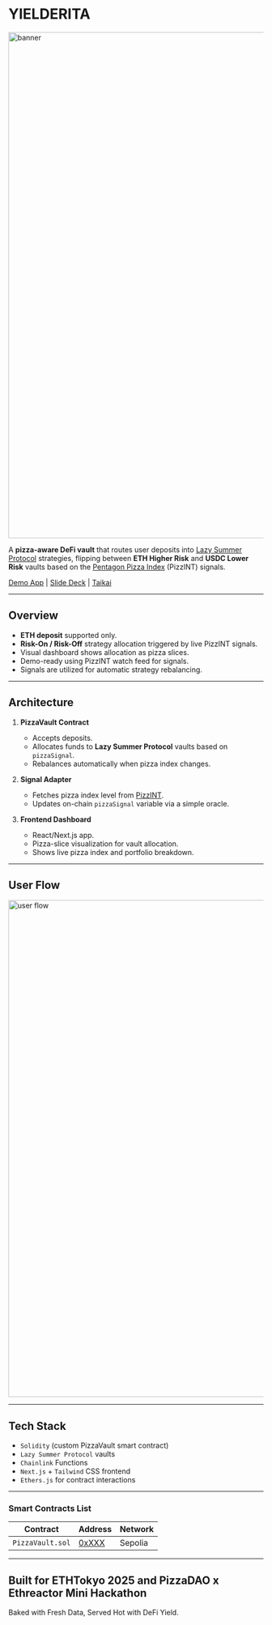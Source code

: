 # YIELDERITA
<img width="3000" height="1000" alt="banner" src="https://github.com/user-attachments/assets/161d2898-2de5-4923-a6b4-3bca20f80862" />

A **pizza-aware DeFi vault** that routes user deposits into [Lazy Summer Protocol](https://summer.fi) strategies, flipping between **ETH Higher Risk** and **USDC Lower Risk** vaults based on the [Pentagon Pizza Index](https://pizzint.watch) (PizzINT) signals.

[Demo App]() | [Slide Deck](https://github.com/gabinfay/PizzaVault/blob/main/SLIDEDECK.md) | [Taikai]()

---

## Overview

- **ETH deposit** supported only.
- **Risk-On / Risk-Off** strategy allocation triggered by live PizzINT signals.
- Visual dashboard shows allocation as pizza slices.
- Demo-ready using PizzINT watch feed for signals.
- Signals are utilized for automatic strategy rebalancing.

---

## Architecture

1. **PizzaVault Contract**
   - Accepts deposits.
   - Allocates funds to **Lazy Summer Protocol** vaults based on `pizzaSignal`.
   - Rebalances automatically when pizza index changes.

2. **Signal Adapter**
   - Fetches pizza index level from [PizzINT](https://www.pizzint.watch/).
   - Updates on-chain `pizzaSignal` variable via a simple oracle.

3. **Frontend Dashboard**
   - React/Next.js app.
   - Pizza-slice visualization for vault allocation.
   - Shows live pizza index and portfolio breakdown.
  
---

## User Flow
<img width="1512" height="982" alt="user flow" src="https://github.com/user-attachments/assets/2294d3ce-ad19-4597-b944-8c5258f718d7" />

---

## Tech Stack

- `Solidity` (custom PizzaVault smart contract)
- `Lazy Summer Protocol` vaults
- `Chainlink` Functions
- `Next.js` + `Tailwind` CSS frontend
- `Ethers.js` for contract interactions

---

### Smart Contracts List

| Contract | Address | Network |
|----------|---------|---------|
| `PizzaVault.sol` | [0xXXX]() | Sepolia |

---

## Built for ETHTokyo 2025 and PizzaDAO x Ethreactor Mini Hackathon

Baked with Fresh Data, Served Hot with DeFi Yield.
